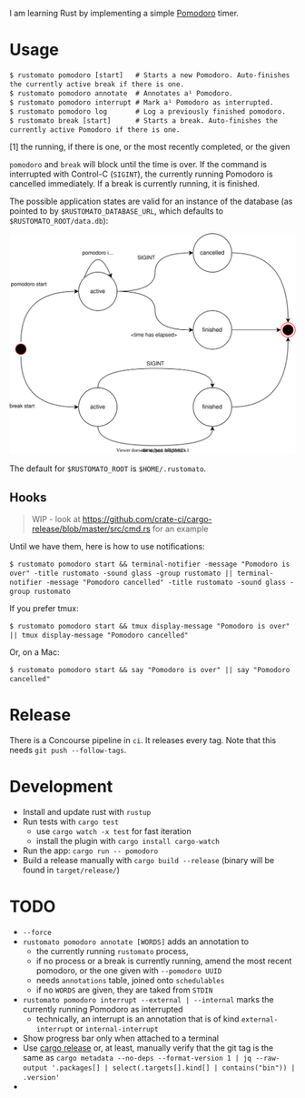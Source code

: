 I am learning Rust by implementing a simple [Pomodoro](https://en.wikipedia.org/wiki/Pomodoro_Technique) timer.

# Usage

```command
$ rustomato pomodoro [start]   # Starts a new Pomodoro. Auto-finishes the currently active break if there is one.
$ rustomato pomodoro annotate  # Annotates a¹ Pomodoro.
$ rustomato pomodoro interrupt # Mark a¹ Pomodoro as interrupted.
$ rustomato pomodoro log       # Log a previously finished pomodoro.
$ rustomato break [start]      # Starts a break. Auto-finishes the currently active Pomodoro if there is one.
```
[1] the running, if there is one, or the most recently completed, or the given

`pomodoro` and `break` will block until the time is over. If the command is interrupted with Control-C (`SIGINT`), the currently running Pomodoro is cancelled immediately. If a break is currently running, it is finished.

The possible application states are valid for an instance of the database (as pointed to by `$RUSTOMATO_DATABASE_URL`, which defaults to `$RUSTOMATO_ROOT/data.db`):

  ![Application States](doc/statemachine.drawio.svg)

The default for `$RUSTOMATO_ROOT` is `$HOME/.rustomato`.

## Hooks

> WIP - look at https://github.com/crate-ci/cargo-release/blob/master/src/cmd.rs for an example

Until we have them, here is how to use notifications:

```command
$ rustomato pomodoro start && terminal-notifier -message "Pomodoro is over" -title rustomato -sound glass -group rustomato || terminal-notifier -message "Pomodoro cancelled" -title rustomato -sound glass -group rustomato
```

If you prefer tmux:

```command
$ rustomato pomodoro start && tmux display-message "Pomodoro is over" || tmux display-message "Pomodoro cancelled"
```

Or, on a Mac:

```command
$ rustomato pomodoro start && say "Pomodoro is over" || say "Pomodoro cancelled"
```

# Release

There is a Concourse pipeline in `ci`. It releases every tag. Note that this needs `git push --follow-tags`.

# Development

* Install and update rust with `rustup`
* Run tests with `cargo test`
  - use `cargo watch -x test` for fast iteration
  - install the plugin with `cargo install cargo-watch`
* Run the app: `cargo run -- pomodoro`
* Build a release manually with `cargo build --release` (binary will be found in `target/release/`)

# TODO

* `--force`
* `rustomato pomodoro annotate [WORDS]` adds an annotation to
  - the currently running `rustomato` process,
  - if no process or a break is currently running, amend the most recent pomodoro, or the one given with `--pomodoro UUID`
  - needs `annotations` table, joined onto `schedulables`
  - if no `WORDS` are given, they are taked from `STDIN`
* `rustomato pomodoro interrupt --external | --internal` marks the currently running Pomodoro as interrupted
  - technically, an interrupt is an annotation that is of kind `external-interrupt` or `internal-interrupt`
* Show progress bar only when attached to a terminal
* Use [cargo release](https://github.com/crate-ci/cargo-release) or, at least, manually verify that the git tag is the same as `cargo metadata --no-deps --format-version 1 | jq --raw-output '.packages[] | select(.targets[].kind[] | contains("bin")) | .version'`
*
